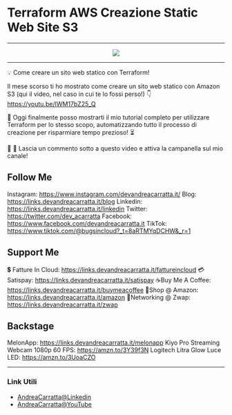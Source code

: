 # Terraform   AWS   Creazione Static Web Site S3
 
<hr />
 
<div align="center">

<a href="https://www.youtube.com/v/UNdvAWp23PE?version=3" target="_blank" alt="Terraform   AWS   Creazione Static Web Site S3">

<img src="https://img.youtube.com/vi/UNdvAWp23PE/0.jpg" />

</a>

</div>
 
<hr />
 
💡 Come creare un sito web statico con Terraform!

Il mese scorso ti ho mostrato come creare un sito web statico con Amazon S3 (qui il video, nel caso in cui te lo fossi perso!) 👇
https://youtu.be/IWM17bZ25_Q

🤩 Oggi finalmente posso mostrarti il mio tutorial completo per utilizzare Terraform per lo stesso scopo, automatizzando tutto il processo di creazione per risparmiare tempo prezioso! ⏳

💬 🔔 Lascia un commento sotto a questo video e attiva la campanella sul mio canale! 


## Follow Me

Instagram: https://www.instagram.com/devandreacarratta.it/
Blog: https://links.devandreacarratta.it/blog 
Linkedin: https://links.devandreacarratta.it/linkedin
Twitter: https://twitter.com/dev_acarratta
Facebook: https://www.facebook.com/devandreacarratta.it
TikTok: https://www.tiktok.com/@bugsincloud?_t=8aRTMYqDCHW&_r=1 


## Support Me 


💲 Fatture In Cloud: https://links.devandreacarratta.it/fattureincloud
💳Satispay: https://links.devandreacarratta.it/satispay
☕Buy Me A Coffee: https://links.devandreacarratta.it/buymeacoffee
🛒Shop @ Amazon: https://links.devandreacarratta.it/amazon
🤝Networking @ Zwap: https://links.devandreacarratta.it/zwap


## Backstage
MelonApp: https://links.devandreacarratta.it/melonapp
Kiyo Pro Streaming Webcam 1080p 60 FPS: https://amzn.to/3Y39f3N
Logitech Litra Glow Luce LED: https://amzn.to/3UoaCZO
 
<hr />
 
### Link Utili
- [AndreaCarratta@Linkedin](https://links.devandreacarratta.it/linkedin)
- [AndreaCarratta@YouTube](https://links.devandreacarratta.it/youtube)


